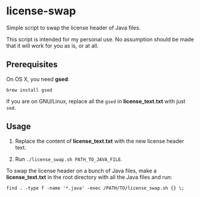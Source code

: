 # license-swap

Simple script to swap the license header of Java files.

This script is intended for my personal use. No assumption should be made that it will work for you as is, or at all.

## Prerequisites

On OS X, you need **gsed**:

```
brew install gsed
```

If you are on GNU/Linux, replace all the `gsed` in **license_text.txt** with just `sed`.

## Usage

1. Replace the content of **license_text.txt** with the new license header text.

2. Run `./license_swap.sh PATH_TO_JAVA_FILE`.

To swap the license header on a bunch of Java files, make a **license_text.txt** in the root directory with all the Java files and run:

```
find . -type f -name '*.java' -exec /PATH/TO/license_swap.sh {} \;
```
